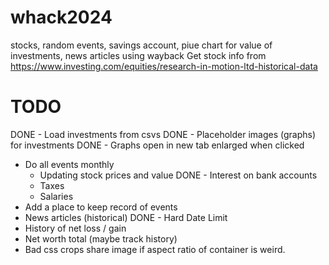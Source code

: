 # whack2024

stocks, random events, savings account, piue chart for value of investments, news articles using wayback
Get stock info from https://www.investing.com/equities/research-in-motion-ltd-historical-data
# TODO
DONE - Load investments from csvs
DONE - Placeholder images (graphs) for investments
DONE - Graphs open in new tab enlarged when clicked
- Do all events monthly
    - Updating stock prices and value
DONE    - Interest on bank accounts
    - Taxes 
    - Salaries
- Add a place to keep record of events
- News articles (historical)
DONE - Hard Date Limit
- History of net loss / gain
- Net worth total (maybe track history)
- Bad css crops share image if aspect ratio of container is weird.